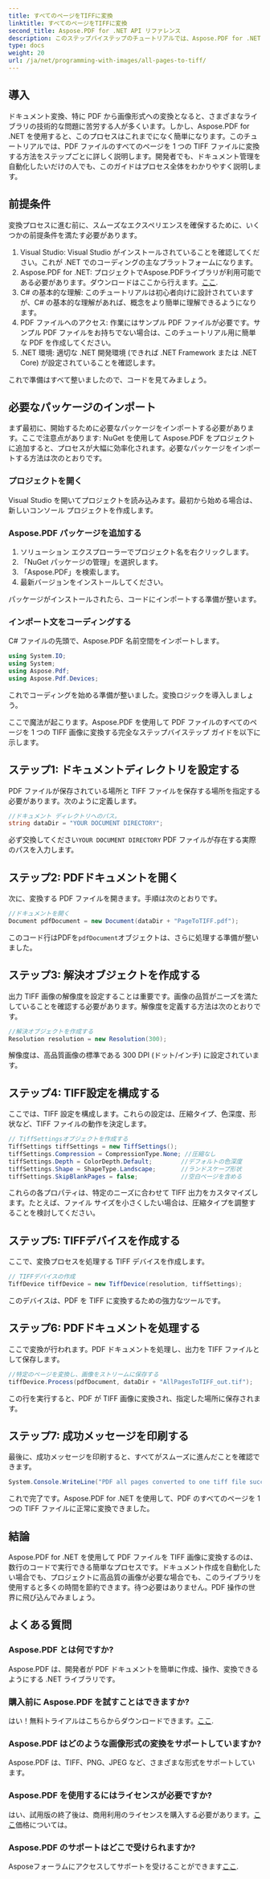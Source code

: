 ```yaml
---
title: すべてのページをTIFFに変換
linktitle: すべてのページをTIFFに変換
second_title: Aspose.PDF for .NET API リファレンス
description: このステップバイステップのチュートリアルでは、Aspose.PDF for .NET を使用して PDF のすべてのページを TIFF に変換する方法を学びます。簡単で効率的なドキュメント管理。
type: docs
weight: 20
url: /ja/net/programming-with-images/all-pages-to-tiff/
---
```

## 導入

ドキュメント変換、特に PDF から画像形式への変換となると、さまざまなライブラリの技術的な問題に苦労する人が多くいます。しかし、Aspose.PDF for .NET を使用すると、このプロセスはこれまでになく簡単になります。このチュートリアルでは、PDF ファイルのすべてのページを 1 つの TIFF ファイルに変換する方法をステップごとに詳しく説明します。開発者でも、ドキュメント管理を自動化したいだけの人でも、このガイドはプロセス全体をわかりやすく説明します。

## 前提条件

変換プロセスに進む前に、スムーズなエクスペリエンスを確保するために、いくつかの前提条件を満たす必要があります。

1. Visual Studio: Visual Studio がインストールされていることを確認してください。これが .NET でのコーディングの主なプラットフォームになります。
2.  Aspose.PDF for .NET: プロジェクトでAspose.PDFライブラリが利用可能である必要があります。ダウンロードはここから行えます。[ここ](https://releases.aspose.com/pdf/net/).
3. C# の基本的な理解: このチュートリアルは初心者向けに設計されていますが、C# の基本的な理解があれば、概念をより簡単に理解できるようになります。
4. PDF ファイルへのアクセス: 作業にはサンプル PDF ファイルが必要です。サンプル PDF ファイルをお持ちでない場合は、このチュートリアル用に簡単な PDF を作成してください。
5. .NET 環境: 適切な .NET 開発環境 (できれば .NET Framework または .NET Core) が設定されていることを確認します。

これで準備はすべて整いましたので、コードを見てみましょう。

## 必要なパッケージのインポート

まず最初に、開始するために必要なパッケージをインポートする必要があります。ここで注意点があります: NuGet を使用して Aspose.PDF をプロジェクトに追加すると、プロセスが大幅に効率化されます。必要なパッケージをインポートする方法は次のとおりです。

### プロジェクトを開く

Visual Studio を開いてプロジェクトを読み込みます。最初から始める場合は、新しいコンソール プロジェクトを作成します。

### Aspose.PDF パッケージを追加する

1. ソリューション エクスプローラーでプロジェクト名を右クリックします。
2. 「NuGet パッケージの管理」を選択します。
3. 「Aspose.PDF」を検索します。
4. 最新バージョンをインストールしてください。

パッケージがインストールされたら、コードにインポートする準備が整います。

### インポート文をコーディングする

C# ファイルの先頭で、Aspose.PDF 名前空間をインポートします。

```csharp
using System.IO;
using System;
using Aspose.Pdf;
using Aspose.Pdf.Devices;
```

これでコーディングを始める準備が整いました。変換ロジックを導入しましょう。

ここで魔法が起こります。Aspose.PDF を使用して PDF ファイルのすべてのページを 1 つの TIFF 画像に変換する完全なステップバイステップ ガイドを以下に示します。

## ステップ1: ドキュメントディレクトリを設定する

PDF ファイルが保存されている場所と TIFF ファイルを保存する場所を指定する必要があります。次のように定義します。

```csharp
//ドキュメント ディレクトリへのパス。
string dataDir = "YOUR DOCUMENT DIRECTORY";
```

必ず交換してください`YOUR DOCUMENT DIRECTORY` PDF ファイルが存在する実際のパスを入力します。

## ステップ2: PDFドキュメントを開く

次に、変換する PDF ファイルを開きます。手順は次のとおりです。

```csharp
//ドキュメントを開く
Document pdfDocument = new Document(dataDir + "PageToTIFF.pdf");
```

このコード行はPDFを`pdfDocument`オブジェクトは、さらに処理する準備が整いました。

## ステップ3: 解決オブジェクトを作成する

出力 TIFF 画像の解像度を設定することは重要です。画像の品質がニーズを満たしていることを確認する必要があります。解像度を定義する方法は次のとおりです。

```csharp
//解決オブジェクトを作成する
Resolution resolution = new Resolution(300);
```

解像度は、高品質画像の標準である 300 DPI (ドット/インチ) に設定されています。

## ステップ4: TIFF設定を構成する

ここでは、TIFF 設定を構成します。これらの設定は、圧縮タイプ、色深度、形状など、TIFF ファイルの動作を決定します。

```csharp
// TiffSettingsオブジェクトを作成する
TiffSettings tiffSettings = new TiffSettings();
tiffSettings.Compression = CompressionType.None; //圧縮なし
tiffSettings.Depth = ColorDepth.Default;        //デフォルトの色深度
tiffSettings.Shape = ShapeType.Landscape;       //ランドスケープ形状
tiffSettings.SkipBlankPages = false;            //空白ページを含める
```

これらの各プロパティは、特定のニーズに合わせて TIFF 出力をカスタマイズします。たとえば、ファイル サイズを小さくしたい場合は、圧縮タイプを調整することを検討してください。

## ステップ5: TIFFデバイスを作成する

ここで、変換プロセスを処理する TIFF デバイスを作成します。

```csharp
// TIFFデバイスの作成
TiffDevice tiffDevice = new TiffDevice(resolution, tiffSettings);
```

このデバイスは、PDF を TIFF に変換するための強力なツールです。

## ステップ6: PDFドキュメントを処理する

ここで変換が行われます。PDF ドキュメントを処理し、出力を TIFF ファイルとして保存します。

```csharp
//特定のページを変換し、画像をストリームに保存する
tiffDevice.Process(pdfDocument, dataDir + "AllPagesToTIFF_out.tif");
```

この行を実行すると、PDF が TIFF 画像に変換され、指定した場所に保存されます。

## ステップ7: 成功メッセージを印刷する

最後に、成功メッセージを印刷すると、すべてがスムーズに進んだことを確認できます。

```csharp
System.Console.WriteLine("PDF all pages converted to one tiff file successfully!");
```

これで完了です。Aspose.PDF for .NET を使用して、PDF のすべてのページを 1 つの TIFF ファイルに正常に変換できました。

## 結論

Aspose.PDF for .NET を使用して PDF ファイルを TIFF 画像に変換するのは、数行のコードで実行できる簡単なプロセスです。ドキュメント作成を自動化したい場合でも、プロジェクトに高品質の画像が必要な場合でも、このライブラリを使用すると多くの時間を節約できます。待つ必要はありません。PDF 操作の世界に飛び込んでみましょう。

## よくある質問

### Aspose.PDF とは何ですか?
Aspose.PDF は、開発者が PDF ドキュメントを簡単に作成、操作、変換できるようにする .NET ライブラリです。

### 購入前に Aspose.PDF を試すことはできますか?
はい！無料トライアルはこちらからダウンロードできます。[ここ](https://releases.aspose.com/).

### Aspose.PDF はどのような画像形式の変換をサポートしていますか?
Aspose.PDF は、TIFF、PNG、JPEG など、さまざまな形式をサポートしています。

### Aspose.PDF を使用するにはライセンスが必要ですか?
はい、試用版の終了後は、商用利用のライセンスを購入する必要があります。[ここ](https://purchase.aspose.com/)価格については。

### Aspose.PDF のサポートはどこで受けられますか?
 Asposeフォーラムにアクセスしてサポートを受けることができます[ここ](https://forum.aspose.com/c/pdf/10).